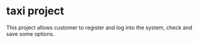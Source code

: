 # taxi project
This project allows customer to register and log into the system, check and save some options.
